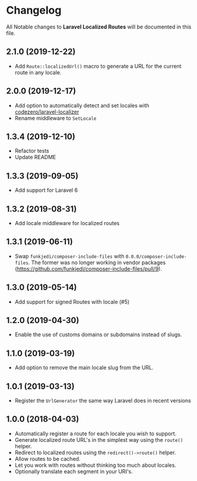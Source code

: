 # Changelog

All Notable changes to **Laravel Localized Routes** will be documented in this file.

## 2.1.0 (2019-12-22)

- Add `Route::localizedUrl()` macro to generate a URL for the current route in any locale.

## 2.0.0 (2019-12-17)

- Add option to automatically detect and set locales with [codezero/laravel-localizer](https://github.com/codezero-be/laravel-localizer)
- Rename middleware to `SetLocale`

## 1.3.4 (2019-12-10)

- Refactor tests
- Update README

## 1.3.3 (2019-09-05)

- Add support for Laravel 6

## 1.3.2 (2019-08-31)

- Add locale middleware for localized routes

## 1.3.1 (2019-06-11)

- Swap `funkjedi/composer-include-files` with `0.0.0/composer-include-files`.
 The former was no longer working in vendor packages (https://github.com/funkjedi/composer-include-files/pull/9).

## 1.3.0 (2019-05-14)

- Add support for signed Routes with locale (#5)

## 1.2.0 (2019-04-30)

- Enable the use of customs domains or subdomains instead of slugs.

## 1.1.0 (2019-03-19)

- Add option to remove the main locale slug from the URL.

## 1.0.1 (2019-03-13)

- Register the `UrlGenerator` the same way Laravel does in recent versions

## 1.0.0 (2018-04-03)

- Automatically register a route for each locale you wish to support.
- Generate localized route URL's in the simplest way using the `route()` helper.
- Redirect to localized routes using the `redirect()->route()` helper.
- Allow routes to be cached.
- Let you work with routes without thinking too much about locales.
- Optionally translate each segment in your URI's.

